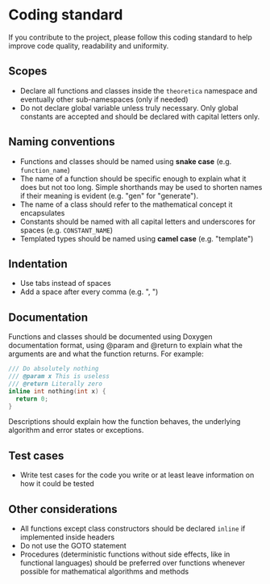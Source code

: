 # Coding standard
If you contribute to the project, please follow this coding standard to help improve code quality, readability and uniformity.

## Scopes
- Declare all functions and classes inside the `theoretica` namespace and eventually other sub-namespaces (only if needed)
- Do not declare global variable unless truly necessary. Only global constants are accepted and should be declared with capital letters only.

## Naming conventions
- Functions and classes should be named using **snake case** (e.g. `function_name`)
- The name of a function should be specific enough to explain what it does but not too long. Simple shorthands may be used to shorten names if their meaning is evident (e.g. "gen" for "generate").
- The name of a class should refer to the mathematical concept it encapsulates
- Constants should be named with all capital letters and underscores for spaces (e.g. `CONSTANT_NAME`)
- Templated types should be named using **camel case** (e.g. "template<typename ThisIsAType>")

## Indentation
- Use tabs instead of spaces
- Add a space after every comma (e.g. ", ")

## Documentation
Functions and classes should be documented using Doxygen documentation format, using @param and @return to explain what the arguments are and what the function returns.
For example:
```cpp
/// Do absolutely nothing
/// @param x This is useless
/// @return Literally zero
inline int nothing(int x) {
  return 0;
}
```
Descriptions should explain how the function behaves, the underlying algorithm and error states or exceptions.

## Test cases
- Write test cases for the code you write or at least leave information on how it could be tested

## Other considerations
- All functions except class constructors should be declared `inline` if implemented inside headers
- Do not use the GOTO statement
- Procedures (deterministic functions without side effects, like in functional languages) should be preferred over functions whenever possible for mathematical algorithms and methods
